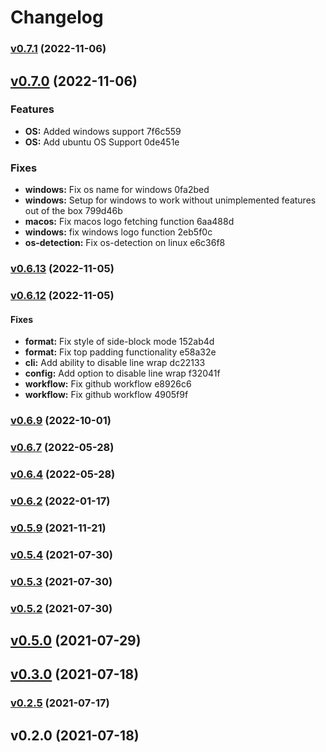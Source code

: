 # Changelog

### [v0.7.1](https://github.com/devanlooches/rocketfetch/compare/v0.7.0...v0.7.1) (2022-11-06)


## [v0.7.0](https://github.com/devanlooches/rocketfetch/compare/v0.6.13...v0.7.0) (2022-11-06)

### Features

* **OS:** Added windows support 7f6c559
* **OS:** Add ubuntu OS Support 0de451e

### Fixes

* **windows:** Fix os name for windows 0fa2bed
* **windows:** Setup for windows to work without unimplemented features out of the box 799d46b
* **macos:** Fix macos logo fetching function 6aa488d
* **windows:** fix windows logo function 2eb5f0c
* **os-detection:** Fix os-detection on linux e6c36f8


### [v0.6.13](https://github.com/devanlooches/rocketfetch/compare/v0.6.12...v0.6.13) (2022-11-05)


### [v0.6.12](https://github.com/devanlooches/rocketfetch/compare/v0.6.9...v0.6.12) (2022-11-05)

#### Fixes

* **format:** Fix style of side-block mode 152ab4d
* **format:** Fix top padding functionality e58a32e
* **cli:** Add ability to disable line wrap dc22133
* **config:** Add option to disable line wrap f32041f
* **workflow:** Fix github workflow e8926c6
* **workflow:** Fix github workflow 4905f9f


### [v0.6.9](https://github.com/devanlooches/rocketfetch/compare/v0.6.7...v0.6.9) (2022-10-01)


### [v0.6.7](https://github.com/devanlooches/rocketfetch/compare/v0.6.4...v0.6.7) (2022-05-28)


### [v0.6.4](https://github.com/devanlooches/rocketfetch/compare/v0.6.2...v0.6.4) (2022-05-28)


### [v0.6.2](https://github.com/devanlooches/rocketfetch/compare/v0.5.9...v0.6.2) (2022-01-17)


### [v0.5.9](https://github.com/devanlooches/rocketfetch/compare/v0.5.4...v0.5.9) (2021-11-21)


### [v0.5.4](https://github.com/devanlooches/rocketfetch/compare/v0.5.3...v0.5.4) (2021-07-30)


### [v0.5.3](https://github.com/devanlooches/rocketfetch/compare/v0.5.2...v0.5.3) (2021-07-30)


### [v0.5.2](https://github.com/devanlooches/rocketfetch/compare/v0.5.0...v0.5.2) (2021-07-30)


## [v0.5.0](https://github.com/devanlooches/rocketfetch/compare/v0.3.0...v0.5.0) (2021-07-29)


## [v0.3.0](https://github.com/devanlooches/rocketfetch/compare/v0.2.5...v0.3.0) (2021-07-18)


### [v0.2.5](https://github.com/devanlooches/rocketfetch/compare/v0.2.0...v0.2.5) (2021-07-17)


## v0.2.0 (2021-07-18)


